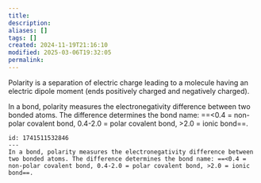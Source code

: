 ```yaml
---
title: 
description: 
aliases: []
tags: []
created: 2024-11-19T21:16:10
modified: 2025-03-06T19:32:05
permalink:
---
```


Polarity is a separation of electric charge leading to a molecule having an electric dipole moment (ends positively charged and negatively charged).


In a bond, polarity measures the electronegativity difference between two bonded atoms. The difference determines the bond name: ==<0.4 = non-polar covalent bond, 0.4-2.0 = polar covalent bond, >2.0 = ionic bond==.

```anki
id: 1741511532846
---
In a bond, polarity measures the electronegativity difference between two bonded atoms. The difference determines the bond name: ==<0.4 = non-polar covalent bond, 0.4-2.0 = polar covalent bond, >2.0 = ionic bond==.
```
